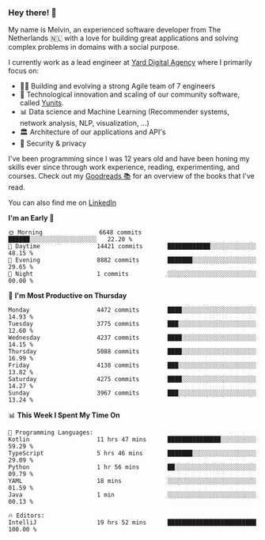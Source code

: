 ### Hey there! 👋

My name is Melvin, an experienced software developer from The Netherlands 🇳🇱 with a love for building great applications and solving complex problems in domains with a social purpose. 

I currently work as a lead engineer at [Yard Digital Agency](https://github.com/yardinternet) where I primarily focus on:

* 👏🏼 Building and evolving a strong Agile team of 7 engineers
* 🚀 Technological innovation and scaling of our community software, called [Yunits](https://www.yunits.com/).
* 📊 Data science and Machine Learning (Recommender systems, network analysis, NLP, visualization, ...)
* 🏛 Architecture of our applications and API's
* 🔐 Security & privacy

I've been programming since I was 12 years old and have been honing my skills ever since through work experience, reading, experimenting, and courses.
Check out my [Goodreads 📚](https://goodreads.com/melvinkoopmans) for an overview of the books that I've read. 

You can also find me on [LinkedIn](https://www.linkedin.com/in/melvinkoopmans)

<!--START_SECTION:waka-->
**I'm an Early 🐤** 

```text
🌞 Morning                6648 commits        ██████░░░░░░░░░░░░░░░░░░░   22.20 % 
🌆 Daytime                14421 commits       ████████████░░░░░░░░░░░░░   48.15 % 
🌃 Evening                8882 commits        ███████░░░░░░░░░░░░░░░░░░   29.65 % 
🌙 Night                  1 commits           ░░░░░░░░░░░░░░░░░░░░░░░░░   00.00 % 
```
📅 **I'm Most Productive on Thursday** 

```text
Monday                   4472 commits        ████░░░░░░░░░░░░░░░░░░░░░   14.93 % 
Tuesday                  3775 commits        ███░░░░░░░░░░░░░░░░░░░░░░   12.60 % 
Wednesday                4237 commits        ████░░░░░░░░░░░░░░░░░░░░░   14.15 % 
Thursday                 5088 commits        ████░░░░░░░░░░░░░░░░░░░░░   16.99 % 
Friday                   4138 commits        ███░░░░░░░░░░░░░░░░░░░░░░   13.82 % 
Saturday                 4275 commits        ████░░░░░░░░░░░░░░░░░░░░░   14.27 % 
Sunday                   3967 commits        ███░░░░░░░░░░░░░░░░░░░░░░   13.24 % 
```


📊 **This Week I Spent My Time On** 

```text
💬 Programming Languages: 
Kotlin                   11 hrs 47 mins      ███████████████░░░░░░░░░░   59.29 % 
TypeScript               5 hrs 46 mins       ███████░░░░░░░░░░░░░░░░░░   29.09 % 
Python                   1 hr 56 mins        ██░░░░░░░░░░░░░░░░░░░░░░░   09.79 % 
YAML                     18 mins             ░░░░░░░░░░░░░░░░░░░░░░░░░   01.59 % 
Java                     1 min               ░░░░░░░░░░░░░░░░░░░░░░░░░   00.13 % 

🔥 Editors: 
IntelliJ                 19 hrs 52 mins      █████████████████████████   100.00 % 
```


<!--END_SECTION:waka-->
